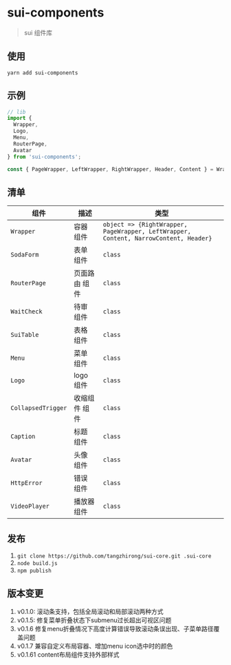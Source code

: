 # sui-components

> sui 组件库

## 使用

`yarn add sui-components`

## 示例

```javascript
// lib
import {
  Wrapper,
  Logo,
  Menu,
  RouterPage,
  Avatar
} from 'sui-components';

const { PageWrapper, LeftWrapper, RightWrapper, Header, Content } = Wrapper;
```

## 清单

| 组件               | 描述          | 类型                                                                                 |
| ------------------ | ------------- | ------------------------------------------------------------------------------------ |
| `Wrapper`          | 容器 组件     | `object => {RightWrapper, PageWrapper, LeftWrapper, Content, NarrowContent, Header}` |
| `SodaForm`         | 表单 组件     | `class`                                                                              |
| `RouterPage`       | 页面路由 组件 | `class`                                                                              |
| `WaitCheck`        | 待审 组件     | `class`                                                                              |
| `SuiTable`         | 表格 组件     | `class`                                                                              |
| `Menu`             | 菜单 组件     | `class`                                                                              |
| `Logo`             | logo 组件     | `class`                                                                              |
| `CollapsedTrigger` | 收缩组件 组件 | `class`                                                                              |
| `Caption`          | 标题 组件     | `class`                                                                              |
| `Avatar`           | 头像 组件     | `class`                                                                              |
| `HttpError`        | 错误 组件     | `class`                                                                              |
| `VideoPlayer`      | 播放器 组件   | `class`                                                                              |

## 发布

1. `git clone https://github.com/tangzhirong/sui-core.git .sui-core`
2. `node build.js`
3. `npm publish`

## 版本变更

1. v0.1.0: 滚动条支持，包括全局滚动和局部滚动两种方式
2. v0.1.5: 修复菜单折叠状态下submenu过长超出可视区问题
3. v0.1.6 修复menu折叠情况下高度计算错误导致滚动条误出现、子菜单路径覆盖问题
4. v0.1.7 兼容自定义布局容器、增加menu icon选中时的颜色
5. v0.1.61 content布局组件支持外部样式

